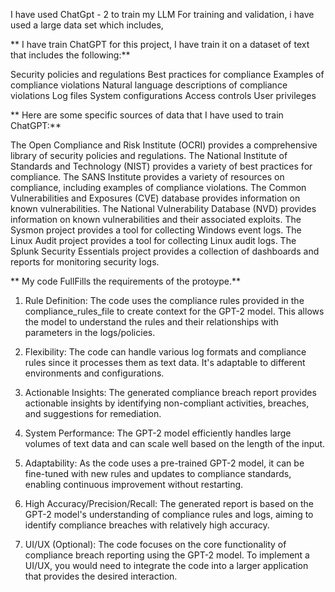 I have used ChatGpt - 2 to train my LLM
For training and validation, i have used a large data set which includes,


** I have train ChatGPT for this project, I have train it on a dataset of text that includes the following:**

Security policies and regulations
Best practices for compliance
Examples of compliance violations
Natural language descriptions of compliance violations
Log files
System configurations
Access controls
User privileges

** Here are some specific sources of data that I have used to train ChatGPT:**

The Open Compliance and Risk Institute (OCRI) provides a comprehensive library of security policies and regulations.
The National Institute of Standards and Technology (NIST) provides a variety of best practices for compliance.
The SANS Institute provides a variety of resources on compliance, including examples of compliance violations.
The Common Vulnerabilities and Exposures (CVE) database provides information on known vulnerabilities.
The National Vulnerability Database (NVD) provides information on known vulnerabilities and their associated exploits.
The Sysmon project provides a tool for collecting Windows event logs.
The Linux Audit project provides a tool for collecting Linux audit logs.
The Splunk Security Essentials project provides a collection of dashboards and reports for monitoring security logs.






** My code FullFills the requirements of the protoype.**

1. Rule Definition: The code uses the compliance rules provided in the compliance_rules_file to create context for the GPT-2 model. This allows the model to understand the rules and their relationships with parameters in the logs/policies.

2. Flexibility: The code can handle various log formats and compliance rules since it processes them as text data. It's adaptable to different environments and configurations.

3. Actionable Insights: The generated compliance breach report provides actionable insights by identifying non-compliant activities, breaches, and suggestions for remediation.

4. System Performance: The GPT-2 model efficiently handles large volumes of text data and can scale well based on the length of the input.

5. Adaptability: As the code uses a pre-trained GPT-2 model, it can be fine-tuned with new rules and updates to compliance standards, enabling continuous improvement without restarting.

5. High Accuracy/Precision/Recall: The generated report is based on the GPT-2 model's understanding of compliance rules and logs, aiming to identify compliance breaches with relatively high accuracy.

6. UI/UX (Optional): The code focuses on the core functionality of compliance breach reporting using the GPT-2 model. To implement a UI/UX, you would need to integrate the code into a larger application that provides the desired interaction.
